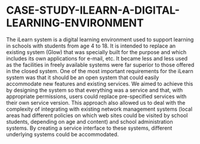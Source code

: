 # CASE-STUDY-ILEARN-A-DIGITAL-LEARNING-ENVIRONMENT
The iLearn system is a digital learning environment used to support learning in schools with students from age 4 to 18. It is intended to replace an existing system (Glow) that was specially built for the purpose and which includes its own applications for e-mail, etc. It became less and less used as the facilities in freely available systems were far superior to those offered in the closed system. One of the most important requirements for the iLearn system was that it should be an open system that could easily accommodate new features and existing services. We aimed to achieve this by designing the system so that everything was a service and that, with appropriate permissions, users could replace pre-specified services with their own service version. This approach also allowed us to deal with the complexity of integrating with existing network management systems (local areas had different policies on which web sites could be visited by school students, depending on age and content) and school administration systems. By creating a service interface to these systems, different underlying systems could be accommodated. 
